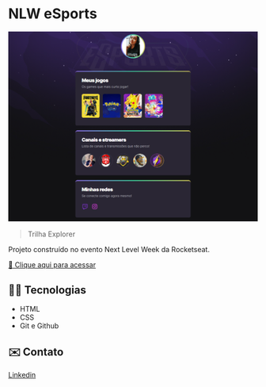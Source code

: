 # NLW eSports 

![preview](./.github/preview1.png)

> Trilha Explorer

Projeto construído no evento Next Level Week da Rocketseat.

[🔗 Clique aqui para acessar](https://btwbeatriz.github.io/nlw-esports-explorer/)

## 👩‍💻 Tecnologias

- HTML
- CSS
- Git e Github

## ✉️ Contato
[Linkedin](https://www.linkedin.com/in/beatriz-fernandes-a41569238/)
